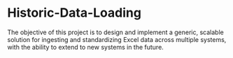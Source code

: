 # Historic-Data-Loading
The objective of this project is to design and implement a generic, scalable solution for ingesting and standardizing Excel data across multiple systems, with the ability to extend to new systems in the future.
